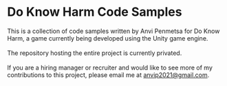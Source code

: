 # Do Know Harm Code Samples
This is a collection of code samples written by Anvi Penmetsa for Do Know Harm, a game currently being developed using the Unity game engine.\
 \
The repository hosting the entire project is currently privated.\
 \
If you are a hiring manager or recruiter and would like to see more of my contributions to this project, please email me at anvip2021@gmail.com.
